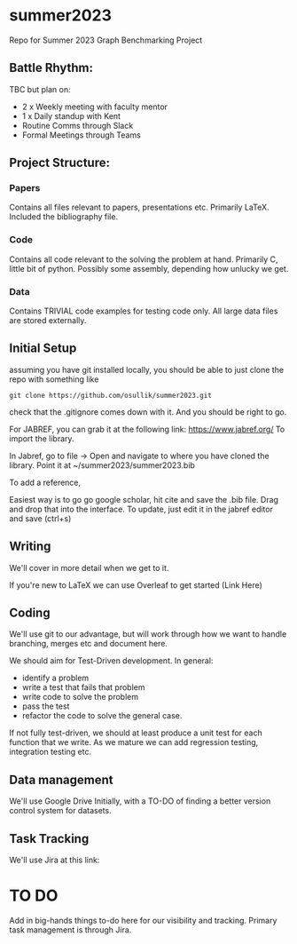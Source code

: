 # summer2023
Repo for Summer 2023 Graph Benchmarking Project

## Battle Rhythm: 
TBC but plan on: 
- 2 x Weekly meeting with faculty mentor
- 1 x Daily standup with Kent
- Routine Comms through Slack
- Formal Meetings through Teams

## Project Structure:

### Papers
 Contains all files relevant to papers, presentations etc. Primarily LaTeX. Included the bibliography file.

### Code
 Contains all code relevant to the solving the problem at hand. Primarily C, little bit of python. Possibly some assembly, depending how unlucky we get. 

### Data 
 Contains TRIVIAL code examples for testing code only. All large data files are stored externally. 


## Initial Setup

assuming you have git installed locally, you should be able to just clone the repo with something like

`git clone https://github.com/osullik/summer2023.git`

check that the .gitignore comes down with it. And you should be right to go.

For JABREF, you can grab it at the following link: https://www.jabref.org/
To import the library.

In Jabref, go to file -> Open and navigate to where you have cloned the library. 
Point it at ~/summer2023/summer2023.bib

To add a reference,

Easiest way is to go go google scholar, hit cite and save the .bib file. 
Drag and drop that into the interface. 
To update, just edit it in the jabref editor and save (ctrl+s)

## Writing

We'll cover in more detail when we get to it.

If you're new to LaTeX we can use Overleaf to get started (Link Here)

## Coding

We'll use git to our advantage, but will work through how we want to handle branching, merges etc and document here. 

We should aim for Test-Driven development. In general: 
- identify a problem
- write a test that fails that problem
- write code to solve the problem
- pass the test
- refactor the code to solve the general case. 

If not fully test-driven, we should at least produce a unit test for each function that we write. As we mature we can add regression testing, integration testing etc. 

## Data management 

We'll use Google Drive Initially, with a TO-DO of finding a better version control system for datasets. 

## Task Tracking

We'll use Jira at this link: 


# TO DO

Add in big-hands things to-do here for our visibility and tracking. Primary task management is through Jira. 
